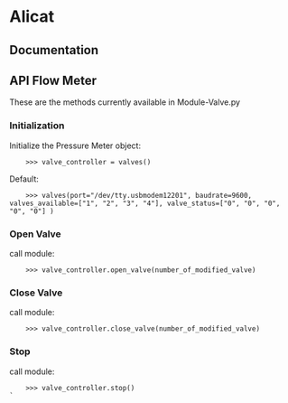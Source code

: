 # Alicat

## Documentation


## API Flow Meter

These are the methods currently available in Module-Valve.py

### Initialization
Initialize the Pressure Meter object:
```
    >>> valve_controller = valves()
```
Default:
```
    >>> valves(port="/dev/tty.usbmodem12201", baudrate=9600, valves_available=["1", "2", "3", "4"], valve_status=["0", "0", "0", "0", "0"] )
```
### Open Valve
call module:
```
    >>> valve_controller.open_valve(number_of_modified_valve) 
```
### Close Valve
call module:
```
    >>> valve_controller.close_valve(number_of_modified_valve) 
```
### Stop
call module:
```
    >>> valve_controller.stop() 
`
